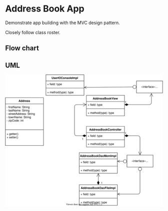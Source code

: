 # Address Book App

Demonstrate app building with the MVC design pattern.

Closely follow class roster.

## Flow chart

## UML
![](assets/uml.svg)
